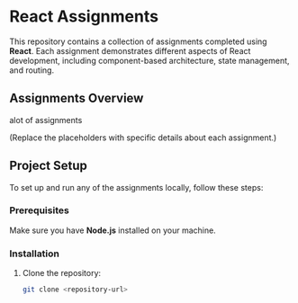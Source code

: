 # React Assignments

This repository contains a collection of assignments completed using **React**. Each assignment demonstrates different aspects of React development, including component-based architecture, state management, and routing.

## Assignments Overview

alot of assignments


(Replace the placeholders with specific details about each assignment.)

## Project Setup

To set up and run any of the assignments locally, follow these steps:

### Prerequisites

Make sure you have **Node.js** installed on your machine.

### Installation

1. Clone the repository:
   ```bash
   git clone <repository-url>
